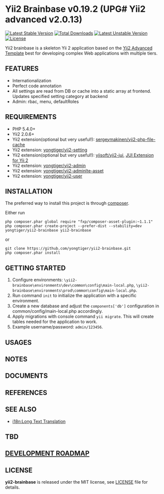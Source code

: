 # Yii2 Brainbase v0.19.2 (UPG# Yii2 advanced v2.0.13)

[![Latest Stable Version](https://poser.pugx.org/yongtiger/yii2-brainbase/v/stable)](https://packagist.org/packages/yongtiger/yii2-brainbase)
[![Total Downloads](https://poser.pugx.org/yongtiger/yii2-brainbase/downloads)](https://packagist.org/packages/yongtiger/yii2-brainbase) 
[![Latest Unstable Version](https://poser.pugx.org/yongtiger/yii2-brainbase/v/unstable)](https://packagist.org/packages/yongtiger/yii2-brainbase)
[![License](https://poser.pugx.org/yongtiger/yii2-brainbase/license)](https://packagist.org/packages/yongtiger/yii2-brainbase)

Yii2 brainbase is a skeleton Yii 2 application based on the [Yii2 Advanced Template](https://github.com/yiisoft/yii2-app-advanced) best for developing complex Web applications with multiple tiers.


## FEATURES

* Internationalization
* Perfect code annotation
* All settings are read from DB or cache into a static array at frontend. Updates specified setting category at backend
* Admin: rbac, menu, defaultRoles


## REQUIREMENTS

* PHP 5.4.0+
* Yii2 2.0.6+
* Yii2 extension(optional but very useful!): [sergeymakinen/yii2-php-file-cache](https://github.com/sergeymakinen/yii2-php-file-cache)
* Yii2 extension: [yongtiger/yii2-setting](https://github.com/yongtiger/yii2-setting)
* Yii2 extension(optional but very useful!): [yiisoft/yii2-jui](https://github.com/yiisoft/yii2-jui), [JUI Extension for Yii 2](http://www.yiiframework.com/doc-2.0/ext-jui-index.html)
* Yii2 extension: [yongtiger/yii2-admin](https://github.com/yongtiger/yii2-admin)
* Yii2 extension: [yongtiger/yii2-adminlte-asset](https://github.com/yongtiger/yii2-adminlte-asset)
* Yii2 extension: [yongtiger/yii2-user](https://github.com/yongtiger/yii2-user)


## INSTALLATION   

The preferred way to install this project is through [composer](http://getcomposer.org/download/).

Either run

```
php composer.phar global require "fxp/composer-asset-plugin:~1.1.1"
php composer.phar create-project --prefer-dist --stability=dev yongtiger/yii2-brainbase yii2-brainbase
```

or

```
git clone https://github.com/yongtiger/yii2-brainbase.git
php composer.phar install
```


## GETTING STARTED

1. Configure environments: `\yii2-brainbase\environments\dev\common\config\main-local.php`, `\yii2-brainbase\environments\prod\common\config\main-local.php`.
2. Run command `init` to initialize the application with a specific environment.
3. Create a new database and adjust the `components['db']` configuration in common/config/main-local.php accordingly.
4. Apply migrations with console command `yii migrate`. This will create tables needed for the application to work.
5. Example username/password: `admin/123456`.


## USAGES


## NOTES


## DOCUMENTS


## REFERENCES


## SEE ALSO

- [i18n:Long Text Translation](docs/i18n-long-text-translation.md)


## TBD


## [DEVELOPMENT ROADMAP](docs/development-roadmap.md)


## LICENSE 
**yii2-brainbase** is released under the MIT license, see [LICENSE](https://opensource.org/licenses/MIT) file for details.